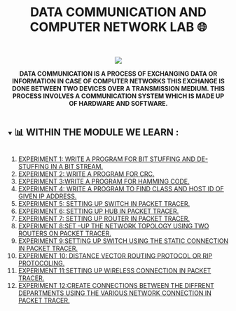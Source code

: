 <h1 align="center">DATA COMMUNICATION AND COMPUTER NETWORK LAB 🌐</h1>
<!-- PROJECT LOGO -->
<br />
<p align="center">
  <a href="https://github.com/DHANOLA/CLASS-NOTIX/tree/root/SEMESTER%204/DATA%20COMMUNICATION%20AND%20COMPUTER%20NETWORK%20LAB">
    <img src="https://media.giphy.com/media/waew7tMWAh200/giphy.gif" >
  </a>

  

  <p align="center">
  <b>DATA COMMUNICATION IS A PROCESS OF EXCHANGING DATA OR INFORMATION IN CASE OF COMPUTER NETWORKS THIS EXCHANGE IS DONE BETWEEN TWO DEVICES OVER A TRANSMISSION MEDIUM. THIS PROCESS INVOLVES A COMMUNICATION SYSTEM WHICH IS MADE UP OF HARDWARE AND SOFTWARE.</b>
    <br />
   
  </p>
</p>


<!-- TABLE OF CONTENTS -->
<details open="open">
  <summary><h2 style="display: inline-block">📊 WITHIN THE MODULE WE LEARN :</h2></summary>
  <ol>
      <li>  <a href="https://github.com/DHANOLA/CLASS-NOTIX/blob/root/SEMESTER%204/DATA%20COMMUNICATION%20AND%20COMPUTER%20NETWORK%20LAB/EXPERIMENT%201/EXPERIMENT%20NO%201.c" style="color: ">EXPERIMENT 1: WRITE A PROGRAM FOR BIT STUFFING AND DE-STUFFING IN A BIT STREAM.</a></li>
                <li><a href="https://github.com/DHANOLA/CLASS-NOTIX/tree/root/SEMESTER%204/DATA%20COMMUNICATION%20AND%20COMPUTER%20NETWORK%20LAB/EXPERIMENT%202/EXPERIMENT%20NO%202.cpp" style="color: ">EXPERIMENT 2: WRITE A PROGRAM FOR CRC. </a></li>
              <li><a href="https://github.com/DHANOLA/CLASS-NOTIX/tree/root/SEMESTER%204/DATA%20COMMUNICATION%20AND%20COMPUTER%20NETWORK%20LAB/EXPERIMENT%203/EXPERIMENT%20NO%203.c" style="color: ">EXPERIMENT 3:WRITE A PROGRAM FOR HAMMING CODE.</a></li>
              <li><a href="https://github.com/DHANOLA/CLASS-NOTIX/tree/root/SEMESTER%204/DATA%20COMMUNICATION%20AND%20COMPUTER%20NETWORK%20LAB/EXPERIMENT%204/EXPERIMENT%20NO%204.c" style="color: ">EXPERIMENT 4: WRITE A PROGRAM TO FIND CLASS AND HOST ID OF GIVEN IP ADDRESS.</a></li>
              <li><a href="https://github.com/DHANOLA/CLASS-NOTIX/tree/root/SEMESTER%204/DATA%20COMMUNICATION%20AND%20COMPUTER%20NETWORK%20LAB/EXPERIMENT%205/EXPERIMENT%20NO%205.pdf" style="color: ">EXPERIMENT 5: SETTING UP SWITCH IN PACKET TRACER.</a></li>
               <li><a href="https://github.com/DHANOLA/CLASS-NOTIX/tree/root/SEMESTER%204/DATA%20COMMUNICATION%20AND%20COMPUTER%20NETWORK%20LAB/EXPERIMENT%206/EXPERIMENT%20NO%206.pdf" style="color: ">EXPERIMENT 6: SETTING UP HUB IN PACKET TRACER.</a></li>
     <li><a href="https://github.com/DHANOLA/CLASS-NOTIX/tree/root/SEMESTER%204/DATA%20COMMUNICATION%20AND%20COMPUTER%20NETWORK%20LAB/EXPERIMENT%207/EXPERIMENT%20NO%207.pdf" style="color: ">EXPERIMENT 7: SETTING UP ROUTER IN PACKET TRACER.</a></li>
               <li><a href="https://github.com/DHANOLA/CLASS-NOTIX/tree/root/SEMESTER%204/DATA%20COMMUNICATION%20AND%20COMPUTER%20NETWORK%20LAB/EXPERIMENT%208/EXPERIMENT%20NO%208.pdf" style="color: ">EXPERIMENT 8:SET –UP THE NETWORK TOPOLOGY USING TWO ROUTERS ON PACKET TRACER.</a></li>
               <li><a href="https://github.com/DHANOLA/CLASS-NOTIX/tree/root/SEMESTER%204/DATA%20COMMUNICATION%20AND%20COMPUTER%20NETWORK%20LAB/EXPERIMENT%209/EXPERIMENT%20NO%209.pdf" style="color: ">EXPERIMENT 9:SETTING UP SWITCH USING THE STATIC CONNECTION IN PACKET TRACER.</a></li>
               <li><a href="https://github.com/DHANOLA/CLASS-NOTIX/tree/root/SEMESTER%204/DATA%20COMMUNICATION%20AND%20COMPUTER%20NETWORK%20LAB/EXPERIMENT%2010/EXPERIMENT%20NO%2010.pdf" style="color: ">EXPERIMENT 10: DISTANCE VECTOR ROUTING PROTOCOL OR RIP PROTOCOLING. </a></li>
               <li><a href="https://github.com/DHANOLA/CLASS-NOTIX/tree/root/SEMESTER%204/DATA%20COMMUNICATION%20AND%20COMPUTER%20NETWORK%20LAB/EXPERIMENT%2011/EXPERIMENT%20NO%2011.pdf" style="color: ">EXPERIMENT 11:SETTING UP WIRELESS CONNECTION IN PACKET TRACER.</a></li>
               <li><a href="https://github.com/DHANOLA/CLASS-NOTIX/tree/root/SEMESTER%204/DATA%20COMMUNICATION%20AND%20COMPUTER%20NETWORK%20LAB/EXPERIMENT%2012/EXPERIMENT%20NO%2012.pdf" style="color: ">EXPERIMENT 12:CREATE CONNECTIONS BETWEEN THE DIFFRENT DEPARTMENTS USING THE VARIOUS NETWORK CONNECTION IN PACKET TRACER. </a></li>
        
  </ol>
</details>


